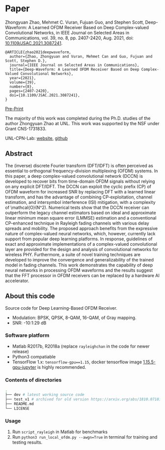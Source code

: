 # Paper 
Zhongyuan Zhao, Mehmet C. Vuran, Fujuan Guo, and Stephen Scott, Deep-Waveform: A Learned OFDM Receiver Based on Deep Complex-valued Convolutional Networks, in IEEE Journal on Selected Areas in Communications, vol. 39, no. 8, pp. 2407-2420, Aug. 2021, doi: [10.1109/JSAC.2021.3087241](https://doi.org/10.1109/JSAC.2021.3087241).


```
@ARTICLE{zhao2021deepwaveform,
  author={Zhao, Zhongyuan and Vuran, Mehmet Can and Guo, Fujuan and Scott, Stephen D.},
  journal={IEEE Journal on Selected Areas in Communications}, 
  title={Deep-Waveform: A Learned OFDM Receiver Based on Deep Complex-Valued Convolutional Networks}, 
  year={2021},
  volume={39},
  number={8},
  pages={2407-2420},
  doi={10.1109/JSAC.2021.3087241},
}
```

[Pre-Print](https://arxiv.org/abs/1810.07181)

The majority of this work was completed during the Ph.D. studies of the author Zhongyuan Zhao at UNL. This work was supported by the NSF under Grant CNS-1731833.

UNL-CPN-Lab: [website](https://cpn.unl.edu), [github](https://github.com/UNL-CPN-Lab)

## Abstract
The (inverse) discrete Fourier transform (DFT/IDFT) is often perceived as essential to orthogonal frequency-division multiplexing (OFDM) systems. In this paper, a deep complex-valued convolutional network (DCCN) is developed to recover bits from time-domain OFDM signals without relying on any explicit DFT/IDFT. The DCCN can exploit the cyclic prefix (CP) of OFDM waveform for increased SNR by replacing DFT with a learned linear transform, and has the advantage of combining CP-exploitation, channel estimation, and intersymbol interference (ISI) mitigation, with a complexity of \mathcal{O}(N^2). Numerical tests show that the DCCN receiver can outperform the legacy channel estimators based on ideal and approximate linear minimum mean square error (LMMSE) estimation and a conventional CP-enhanced technique in Rayleigh fading channels with various delay spreads and mobility. The proposed approach benefits from the expressive nature of complex-valued neural networks, which, however, currently lack support from popular deep learning platforms. In response, guidelines of exact and approximate implementations of a complex-valued convolutional layer are provided for the design and analysis of convolutional networks for wireless PHY. Furthermore, a suite of novel training techniques are developed to improve the convergence and generalizability of the trained model in fading channels. This work demonstrates the capability of deep neural networks in processing OFDM waveforms and the results suggest that the FFT processor in OFDM receivers can be replaced by a hardware AI accelerator.

## About this code
Source code for Deep Learning-Based OFDM Receiver.

+ Modulation: BPSK, QPSK, 8-QAM, 16-QAM, of Gray mapping.
+ SNR: -10:1:29 dB

### Software platform
+ Matlab R2017b, R2018a (replace `rayleighchan` in the code for newer release)
+ Python3 compatiable
+ TensorFlow 1.x: `tensorflow-gpu==1.15`, docker tensorflow image [1.15.5-gpu-jupyter](https://hub.docker.com/layers/tensorflow/tensorflow/1.15.5-gpu-jupyter/images/sha256-5f2338b5816cd73ea82233e2dd1ee0d8e2ebf539e1e8b5741641c1e082897521?context=explore
) is highly recommended. 

### Contents of directories
```bash
.
├── dev # latest working source code
├── test_v1 # archived for old version https://arxiv.org/abs/1810.07181v3
├── README.md 
└── LICENSE
```


### Usage
1. Run `script_rayleigh` in Matlab for benchmarks
2. Run `python3 run_local_ofdm.py --awgn=True` in terminal for training and testing results. 

